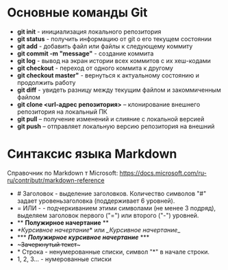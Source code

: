 # Основные команды Git

* **git init** - инициализация локального репозитория
* **git status** - получить информацию от git о его текущем состоянии
* **git add** - добавить файл или файлы к следующему коммиту
* **git commit -m "message"**  - создание коммита
* **git log** - вывод на экран истории всех коммитов с их хеш-кодами
* **git checkout** - переход от одного коммита к другому
* **git checkout master"** - вернуться к актуальному состоянию и продолжить работу
* **git diff** - увидеть разницу между текущим файлом и закоммиченным файлом
 * **git clone <url-адрес репозитория>** – клонирование внешнего репозитория на локальный ПК
 * **git pull** – получение изменений и слияние с локальной версией
* **git push** – отправляет локальную версию репозитория на внешний

# Синтаксис языка Markdown

Справочник по Markdown т Microsoft:
https://docs.microsoft.com/ru-ru/contributr/markdown-reference

* \# Заголовок - выделение заголовков. Количество символов "#" задает уровеньзаголовка (поддерживает 6 уровней).
* = ИЛИ - - подчеркиванием этими символами (не менее 3 подряд), выделяем заголовок первого ("=") или второго ("-") уровней.
* ** **Полужирное начертание** **
*  *\*Курсивное начертание** или _\_Курсивное начертание__
* *** ***Полужирное курсивное начертание*** ***
* \~~~Зачеркнутый текст~~~
* \* Строка - ненумерованные списки, символ "*" в начале строки.
* 1, 2, 3... - нумерованные списки
